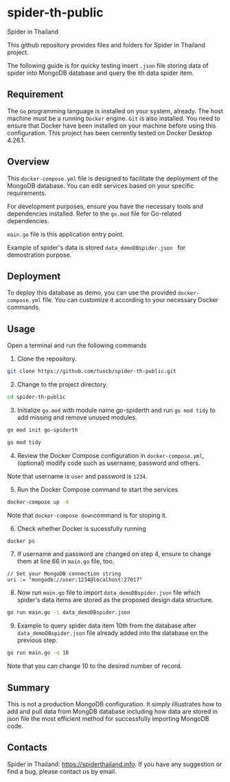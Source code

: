 # spider-th-public
Spider in Thailand

This github repository provides files and folders for Spider in Thailand project.

The following guide is for quicky testing insert `.json` file storing data of spider into MongoDB database and query the ith data spider item.


## Requirement
The `Go` programming language is installed on your system, already.
The host machine must be a running `Docker` engine. `Git` is also installed.
You need to ensure that Docker have been installed on your machine before using this configuration.
This project has been cerrently tested on Docker Desktop 4.26.1. 

## Overview
This `docker-compose.yml` file is designed to facilitate the deployment of the MongoDB database. 
You can edit services based on your specific requirements. 

For development purposes, ensure you have the necessary tools and dependencies installed. 
Refer to the `go.mod` file for Go-related dependencies. 

`main.go` file is this application entry point.

Example of spider's data is stored `data_demoDBspider.json ` for demostration purpose.

## Deployment
To deploy this database as demo, you can use the provided `docker-compose.yml` file. 
You can customize it according to your necessary Docker commands.


## Usage
Open a terminal and run the following commands

1. Clone the repository.
```bash
git clone https://github.com/tuscb/spider-th-public.git
```

2. Change to the project directory.
```bash
cd spider-th-public
```

3. Initialize `go.mod` with module name go-spiderth and run `go mod tidy` to add missing and remove unused modules.
```bash
go mod init go-spiderth
```
```bash
go mod tidy
```

4. Review the Docker Compose configuration in `docker-compose.yml`, (optional) modify code such as username, password and others. 

Note that username is `user` and password is `1234`.  

5. Run the Docker Compose command to start the services
```bash
docker-compose up -d
```
Note that `docker-compose down`command is for stoping it.

6. Check whether Docker is sucessfully running
```bash
docker ps
```

7. If  username and password are changed on step 4, ensure to change them at line 66 in `main.go` file, too.
```
// Set your MongoDB connection string
uri := "mongodb://user:1234@localhost:27017"
```

8. Now run `main.go` file to import `data_demoDBspider.json` file which spider's data items are stored as the proposed design data structure. 
```bash
go run main.go -i data_demoDBspider.json 
```

9. Example to query spider data item 10th from the database after `data_demoDBspider.json` file already added into the database on the previous step.
```bash
go run main.go -q 10
```
Note that you can change 10 to the desired number of record.

## Summary
This is not a production MongoDB configuration. It simply iillustrates how to add and pull data from MongDB database including how data are stored in json file the most efficient method for successfully importing MongoDB code.

## Contacts
Spider in Thailand: https://spiderthailand.info.
If you have any suggestion or find a bug, please contact us by email.